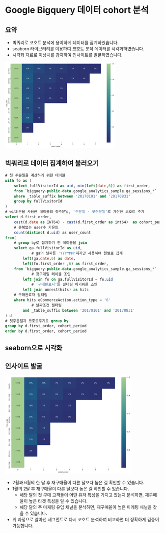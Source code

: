 # Google Bigquery 데이터 cohort 분석

## 요약

- 빅쿼리로 코호트 분석에 용이하게 데이터를 집계하였습니다.
- seaborn 라이브러리를 이용하여 코호트 분석 데이터를 시각화하였습니다.
- 시각화 자료로 이상치를 감지하여 인사이트를 발굴하였습니다.

<img src="./cohort.png" alt="cohort" style="zoom:35%;" />





## 빅쿼리로 데이터 집계하여 불러오기

```sql
# 첫 주문일을 계산하기 위한 테이블
with fo as (
	select fullVisitorId as uid, min(left(date,6)) as first_order, 
    from `bigquery-public-data.google_analytics_sample.ga_sessions_*`
    where _table_suffix between '20170101' and '20170831'
    group by fullVisitorId
)
# with문을 사용한 테이블의 첫주문일, '주문일 - 첫주문일'로 계산한 코호트 주기
select d.first_order, 
    cast(d.date as INT64) - cast(d.first_order as int64)  as cohort_period,
    # 중복없는 user수 카운트
    count(distinct d.uid) as user_count
from(
  	# group by로 집계하기 전 테이블을 join
    select ga.fullVisitorId as uid,
  			# ga의 날짜를 'YYYYMM'까지만 사용하여 월별로 집계
        left(ga.date,6) as date,
        left(fo.first_order ,6) as first_order,
    from `bigquery-public-data.google_analytics_sample.ga_sessions_*`  as ga
  			# 첫구매일 테이블 조인
        left join fo on ga.fullVisitorId = fo.uid
  			# '구매완료자'를 필터링 하기위한 조인
        left join unnest(hits) as hits
  	# 구매완료자 필터링
    where hits.eCommerceAction.action_type = '6'
  			# 날짜조건 필터링
        and _table_suffix between '20170101' and '20170831'
) d
# 첫주문일과 코호트주기로 group by
group by d.first_order, cohort_period
order by d.first_order, cohort_period
```



## seaborn으로 시각화



## 인사이트 발굴

<img src="./cohort.png" alt="cohort" style="zoom:40%;" />

- 2월과 6월의 한 달 후 재구매율이 다른 달보다 높은 걸 확인할 수 있습니다.
- 1월의 2달 후 재구매율이 다른 달보다 높은 걸 확인할 수 있습니다.
  - 해당 달의 첫 구매 고객들이 어떤 유저 특성을 가지고 있는지 분석하면, 재구매율이 높은 타겟 특성을 알 수 있습니다.
  - 해당 달의 주 마케팅 유입 채널을 분석하면, 재구매율이 높은 마케팅 채널을 찾을 수 있습니다.
- 위 과정으로 알아낸 세그먼트로 다시 코호트 분석하여 비교하면 더 정확하게 검증이 가능합니다.



